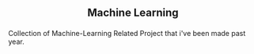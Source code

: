 ## <p align=center> Machine Learning
Collection of Machine-Learning Related Project that i've been made past year.

